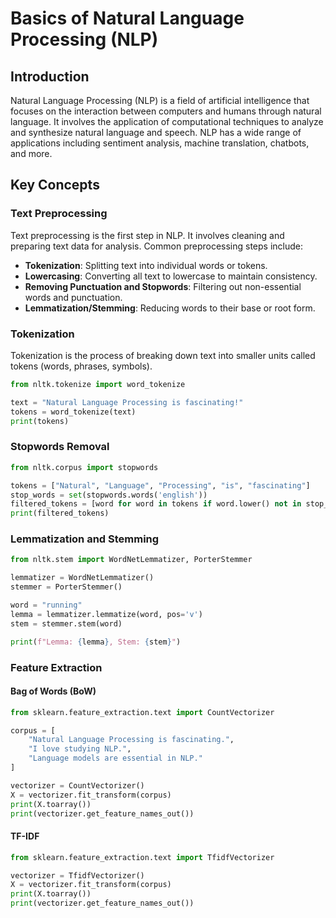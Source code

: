 # Basics of Natural Language Processing (NLP)

## Introduction

Natural Language Processing (NLP) is a field of artificial intelligence that focuses on the interaction between computers and humans through natural language. It involves the application of computational techniques to analyze and synthesize natural language and speech. NLP has a wide range of applications including sentiment analysis, machine translation, chatbots, and more.

## Key Concepts

### Text Preprocessing

Text preprocessing is the first step in NLP. It involves cleaning and preparing text data for analysis. Common preprocessing steps include:

- **Tokenization**: Splitting text into individual words or tokens.
- **Lowercasing**: Converting all text to lowercase to maintain consistency.
- **Removing Punctuation and Stopwords**: Filtering out non-essential words and punctuation.
- **Lemmatization/Stemming**: Reducing words to their base or root form.

### Tokenization

Tokenization is the process of breaking down text into smaller units called tokens (words, phrases, symbols).

```python
from nltk.tokenize import word_tokenize

text = "Natural Language Processing is fascinating!"
tokens = word_tokenize(text)
print(tokens)
```
### Stopwords Removal

```python
from nltk.corpus import stopwords

tokens = ["Natural", "Language", "Processing", "is", "fascinating"]
stop_words = set(stopwords.words('english'))
filtered_tokens = [word for word in tokens if word.lower() not in stop_words]
print(filtered_tokens)
```

### Lemmatization and Stemming

```python
from nltk.stem import WordNetLemmatizer, PorterStemmer

lemmatizer = WordNetLemmatizer()
stemmer = PorterStemmer()

word = "running"
lemma = lemmatizer.lemmatize(word, pos='v')
stem = stemmer.stem(word)

print(f"Lemma: {lemma}, Stem: {stem}")
```

### Feature Extraction

#### Bag of Words (BoW)

```python
from sklearn.feature_extraction.text import CountVectorizer

corpus = [
    "Natural Language Processing is fascinating.",
    "I love studying NLP.",
    "Language models are essential in NLP."
]

vectorizer = CountVectorizer()
X = vectorizer.fit_transform(corpus)
print(X.toarray())
print(vectorizer.get_feature_names_out())
```

#### TF-IDF

```python
from sklearn.feature_extraction.text import TfidfVectorizer

vectorizer = TfidfVectorizer()
X = vectorizer.fit_transform(corpus)
print(X.toarray())
print(vectorizer.get_feature_names_out())
```
